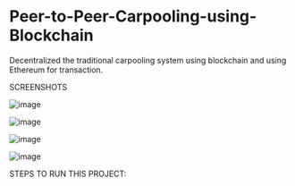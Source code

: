 # Peer-to-Peer-Carpooling-using-Blockchain
Decentralized the traditional carpooling system using blockchain and using Ethereum for transaction.

SCREENSHOTS

![image](https://github.com/Anuroopgowda/Peer-to-Peer-Carpooling-using-Blockchain/assets/118721095/05d1357c-79cb-4ec1-86e3-773fe16d38d9)

![image](https://github.com/Anuroopgowda/Peer-to-Peer-Carpooling-using-Blockchain/assets/118721095/c52f11d2-c45b-4b35-800b-409ca6f07651)

![image](https://github.com/Anuroopgowda/Peer-to-Peer-Carpooling-using-Blockchain/assets/118721095/71a729a0-4b6d-4a72-8c41-9a5bfccbe61d)

![image](https://github.com/Anuroopgowda/Peer-to-Peer-Carpooling-using-Blockchain/assets/118721095/b93e9808-e089-423e-a2a3-c7e4e6ce68e4)

STEPS TO RUN THIS PROJECT:





